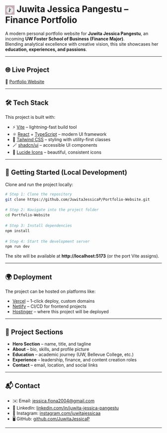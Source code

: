 # <img src="public/logo/logo.png" alt="Logo" width="30" height="30" style="vertical-align: middle;"/> Juwita Jessica Pangestu – Finance Portfolio

A modern personal portfolio website for **Juwita Jessica Pangestu**, an incoming **UW Foster School of Business (Finance Major)**.  
Blending analytical excellence with creative vision, this site showcases her **education, experiences, and passions**.

---

## 🌐 Live Project
🔗 [Portfolio Website](https://juwitajessica.com/)

---

## 🛠️ Tech Stack
This project is built with:

- ⚡ [Vite](https://vitejs.dev/) – lightning-fast build tool  
- ⚛️ [React](https://react.dev/) + [TypeScript](https://www.typescriptlang.org/) – modern UI framework  
- 🎨 [Tailwind CSS](https://tailwindcss.com/) – styling with utility-first classes  
- 🪄 [shadcn/ui](https://ui.shadcn.com/) – accessible UI components  
- 🔔 [Lucide Icons](https://lucide.dev/) – beautiful, consistent icons  

---

## 🚀 Getting Started (Local Development)

Clone and run the project locally:

```bash
# Step 1: Clone the repository
git clone https://github.com/JuwitaJessicaP/Portfolio-Website.git

# Step 2: Navigate into the project folder
cd Portfolio-Website

# Step 3: Install dependencies
npm install

# Step 4: Start the development server
npm run dev
```

The site will be available at **http://localhost:5173** (or the port Vite assigns).

---

## 🌍 Deployment
The project can be hosted on platforms like:

- [Vercel](https://vercel.com/) – 1-click deploy, custom domains  
- [Netlify](https://www.netlify.com/) – CI/CD for frontend projects  
- [Hostinger](https://www.hostinger.com/) – where this project will be deployed  

---

## 📂 Project Sections
- **Hero Section** – name, title, and tagline  
- **About** – bio, skills, and profile picture  
- **Education** – academic journey (UW, Bellevue College, etc.)  
- **Experience** – leadership, finance, and content creation roles  
- **Contact** – email, location, and social links  

---

## 📬 Contact
- ✉️ Email: [jessica.fiona2004@gmail.com](mailto:jessica.fiona2004@gmail.com)  
- 💼 LinkedIn: [linkedin.com/in/juwita-jessica-pangestu](https://www.linkedin.com/in/juwita-jessica-pangestu/)  
- 📸 Instagram: [instagram.com/juwitajessicaa](https://www.instagram.com/juwitajessicaa/)  
- 🖥️ GitHub: [github.com/JuwitaJessicaP](https://github.com/JuwitaJessicaP)

---
